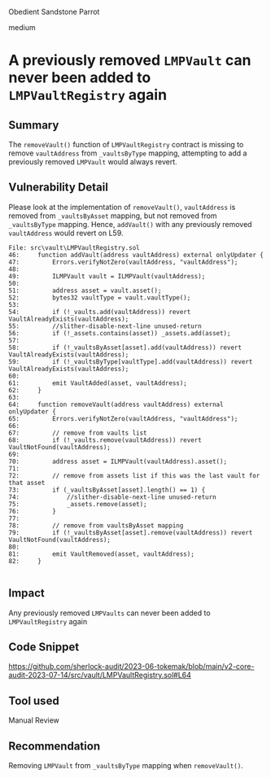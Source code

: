 Obedient Sandstone Parrot

medium

# A previously removed ````LMPVault```` can never been added to ````LMPVaultRegistry```` again
## Summary
The ````removeVault()```` function of  ````LMPVaultRegistry```` contract is missing to remove ````vaultAddress```` from ````_vaultsByType```` mapping, attempting to add a previously removed ````LMPVault```` would always revert.

## Vulnerability Detail
Please look at the implementation of ````removeVault()````, ````vaultAddress```` is removed from ````_vaultsByAsset```` mapping, but not removed from ````_vaultsByType```` mapping. Hence,  ````addVault()```` with any previously removed ````vaultAddress```` would revert on L59.
```solidity
File: src\vault\LMPVaultRegistry.sol
46:     function addVault(address vaultAddress) external onlyUpdater {
47:         Errors.verifyNotZero(vaultAddress, "vaultAddress");
48: 
49:         ILMPVault vault = ILMPVault(vaultAddress);
50: 
51:         address asset = vault.asset();
52:         bytes32 vaultType = vault.vaultType();
53: 
54:         if (!_vaults.add(vaultAddress)) revert VaultAlreadyExists(vaultAddress);
55:         //slither-disable-next-line unused-return
56:         if (!_assets.contains(asset)) _assets.add(asset);
57: 
58:         if (!_vaultsByAsset[asset].add(vaultAddress)) revert VaultAlreadyExists(vaultAddress);
59:         if (!_vaultsByType[vaultType].add(vaultAddress)) revert VaultAlreadyExists(vaultAddress);
60: 
61:         emit VaultAdded(asset, vaultAddress);
62:     }
63: 
64:     function removeVault(address vaultAddress) external onlyUpdater {
65:         Errors.verifyNotZero(vaultAddress, "vaultAddress");
66: 
67:         // remove from vaults list
68:         if (!_vaults.remove(vaultAddress)) revert VaultNotFound(vaultAddress);
69: 
70:         address asset = ILMPVault(vaultAddress).asset();
71: 
72:         // remove from assets list if this was the last vault for that asset
73:         if (_vaultsByAsset[asset].length() == 1) {
74:             //slither-disable-next-line unused-return
75:             _assets.remove(asset);
76:         }
77: 
78:         // remove from vaultsByAsset mapping
79:         if (!_vaultsByAsset[asset].remove(vaultAddress)) revert VaultNotFound(vaultAddress);
80: 
81:         emit VaultRemoved(asset, vaultAddress);
82:     }


```



## Impact
Any previously removed ````LMPVaults```` can never been added to ````LMPVaultRegistry```` again

## Code Snippet
https://github.com/sherlock-audit/2023-06-tokemak/blob/main/v2-core-audit-2023-07-14/src/vault/LMPVaultRegistry.sol#L64

## Tool used

Manual Review

## Recommendation
Removing ````LMPVault```` from ````_vaultsByType```` mapping when ````removeVault()````.